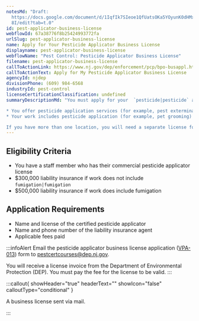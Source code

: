 ```yaml
---
notesMd: "Draft:
  https://docs.google.com/document/d/1IqfIk7SIeoe1QfUatsOKa5YOyunK0dHMxTjj4OIp6\
  8I/edit?tab=t.0"
id: pest-applicator-business-license
webflowId: 67a38776f8b25424993772fa
urlSlug: pest-applicator-business-license
name: Apply for Your Pesticide Applicator Business License
displayname: pest-applicator-business-license
webflowName: "Pest Control: Pesticide Applicator Business License"
filename: pest-applicator-business-license
callToActionLink: https://www.nj.gov/dep/enforcement/pcp/bpo-busappl.htm
callToActionText: Apply for My Pesticide Applicator Business License
agencyId: njdep
divisionPhone: (609) 984-6568
industryId: pest-control
licenseCertificationClassification: undefined
summaryDescriptionMd: "You must apply for your  `pesticide|pesticide` applicator business license if you do any of the following in New Jersey:

* You offer pesticide application services (for example, pest extermination)
* Your work includes pesticide application (for example, pet grooming)

If you have more than one location, you will need a separate license for each one."
---
```


## Eligibility Criteria

- You have a staff member who has their commercial pesticide applicator license
- $300,000 liability insurance if work does not include `fumigation|fumigation`
- $500,000 liability insurance if work does include fumigation

## Application Requirements

- Name and license of the certified pesticide applicator
- Name and phone number of the liability insurance agent
- Applicable fees paid

:::infoAlert
Email the pesticide applicator business license application ([VPA-013](https://www.nj.gov/dep/enforcement/pcp/bpo/certification/forms/ab_license_application_vpa-013_fillable.pdf)) form to pestcertcourses@dep.nj.gov.

You will receive a license invoice from the Department of Environmental Protection (DEP). You must pay the fee for the license to be valid.
:::

:::callout{ showHeader="true" headerText="" showIcon="false" calloutType="conditional" }

A business license sent via mail.

:::
